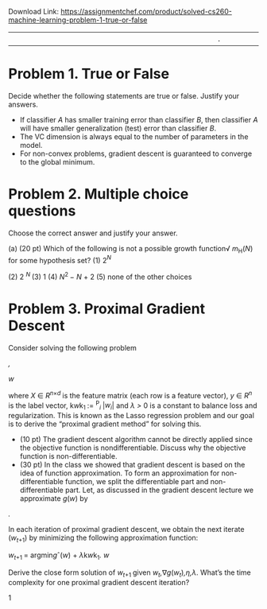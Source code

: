Download Link: https://assignmentchef.com/product/solved-cs260-machine-learning-problem-1-true-or-false
<br>
<table width="620">

 <tbody>

  <tr>

   <td width="524"></td>

   <td width="96">.</td>

  </tr>

 </tbody>

</table>

<h1>Problem 1. True or False</h1>

Decide whether the following statements are true or false. Justify your answers.

<ul>

 <li>If classifier <em>A </em>has smaller training error than classifier <em>B</em>, then classifier <em>A </em>will have smaller generalization (test) error than classifier <em>B</em>.</li>

 <li> The VC dimension is always equal to the number of parameters in the model.</li>

 <li> For non-convex problems, gradient descent is guaranteed to converge to the global minimum.</li>

</ul>

<h1>Problem 2. Multiple choice questions</h1>

Choose the correct answer and justify your answer.

(a) (20 pt) Which of the following is not a possible growth function√                <em>m</em><sub>H</sub>(<em>N</em>) for some hypothesis set? (1) 2<em><sup>N</sup></em>

(2) 2 <em><sup>N </sup></em>(3) 1 (4) <em>N</em><sup>2 </sup>− <em>N </em>+ 2 (5) none of the other choices

<h1>Problem 3. Proximal Gradient Descent</h1>

Consider solving the following problem

<em>,</em>

<em>w</em>

where <em>X </em>∈ <em>R<sup>n</sup></em><sup>×<em>d </em></sup>is the feature matrix (each row is a feature vector), <em>y </em>∈ <em>R<sup>n </sup></em>is the label vector, k<em>w</em>k<sub>1 </sub>:= <sup>P</sup><em><sub>i </sub></em>|<em>w<sub>i</sub></em>| and <em>λ &gt; </em>0 is a constant to balance loss and regularization. This is known as the Lasso regression problem and our goal is to derive the “proximal gradient method” for solving this.

<ul>

 <li>(10 pt) The gradient descent algorithm cannot be directly applied since the objective function is nondifferentiable. Discuss why the objective function is non-differentiable.</li>

 <li>(30 pt) In the class we showed that gradient descent is based on the idea of function approximation. To form an approximation for non-differentiable function, we split the differentiable part and non-differentiable part. Let, as discussed in the gradient descent lecture we approximate <em>g</em>(<em>w</em>) by</li>

</ul>

<em>.</em>

In each iteration of proximal gradient descent, we obtain the next iterate (<em>w<sub>t</sub></em><sub>+1</sub>) by minimizing the following approximation function:

<em>w<sub>t</sub></em><sub>+1 </sub>= argmin<em>g</em>ˆ(<em>w</em>) + <em>λ</em>k<em>w</em>k<sub>1</sub><em>. </em><em>w</em>

Derive the close form solution of <em>w<sub>t</sub></em><sub>+1 </sub>given <em>w<sub>t</sub>,</em>∇<em>g</em>(<em>w<sub>t</sub></em>)<em>,η,λ</em>. What’s the time complexity for one proximal gradient descent iteration?

1
